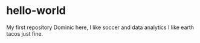 # hello-world
My first repository
Dominic here, I like soccer and data analytics
I like earth tacos just fine.
